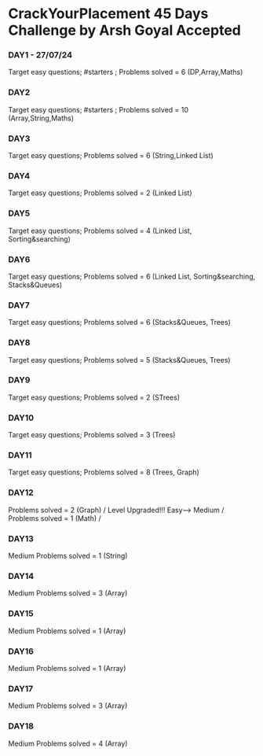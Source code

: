 # CrackYourPlacement 45 Days Challenge by Arsh Goyal Accepted

### DAY1 - 27/07/24 
Target easy questions; #starters ; Problems solved = 6 (DP,Array,Maths)

### DAY2 
Target easy questions; #starters ; Problems solved = 10 (Array,String,Maths)

### DAY3 
Target easy questions; Problems solved = 6 (String,Linked List)

### DAY4
Target easy questions; Problems solved = 2 (Linked List)

### DAY5
Target easy questions; Problems solved = 4 (Linked List, Sorting&searching)

### DAY6
Target easy questions; Problems solved = 6 (Linked List, Sorting&searching, Stacks&Queues)

### DAY7
Target easy questions; Problems solved = 6 (Stacks&Queues, Trees)

### DAY8
Target easy questions; Problems solved = 5 (Stacks&Queues, Trees)

### DAY9
Target easy questions; Problems solved = 2 (STrees)

### DAY10
Target easy questions; Problems solved = 3 (Trees)

### DAY11
Target easy questions; Problems solved = 8 (Trees, Graph)

### DAY12
Problems solved = 2 (Graph) /
Level Upgraded!!! Easy--> Medium /
Problems solved = 1 (Math) /

### DAY13
Medium Problems solved = 1 (String)

### DAY14
Medium Problems solved = 3 (Array)

### DAY15
Medium Problems solved = 1 (Array)

### DAY16
Medium Problems solved = 1 (Array)

### DAY17
Medium Problems solved = 3 (Array)

### DAY18
Medium Problems solved = 4 (Array)
